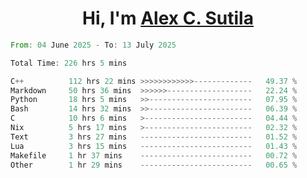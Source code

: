 <h1 align="center">Hi, I'm <a href="https://github.com/alexsutila" target="blank">Alex C. Sutila</a></h1>

<!--START_SECTION:waka-->

```rust
From: 04 June 2025 - To: 13 July 2025

Total Time: 226 hrs 5 mins

C++          112 hrs 22 mins >>>>>>>>>>>>-------------   49.37 %
Markdown     50 hrs 36 mins  >>>>>>-------------------   22.24 %
Python       18 hrs 5 mins   >>-----------------------   07.95 %
Bash         14 hrs 32 mins  >>-----------------------   06.39 %
C            10 hrs 6 mins   >------------------------   04.44 %
Nix          5 hrs 17 mins   >------------------------   02.32 %
Text         3 hrs 27 mins   -------------------------   01.52 %
Lua          3 hrs 15 mins   -------------------------   01.43 %
Makefile     1 hr 37 mins    -------------------------   00.72 %
Other        1 hr 29 mins    -------------------------   00.65 %
```

<!--END_SECTION:waka-->
